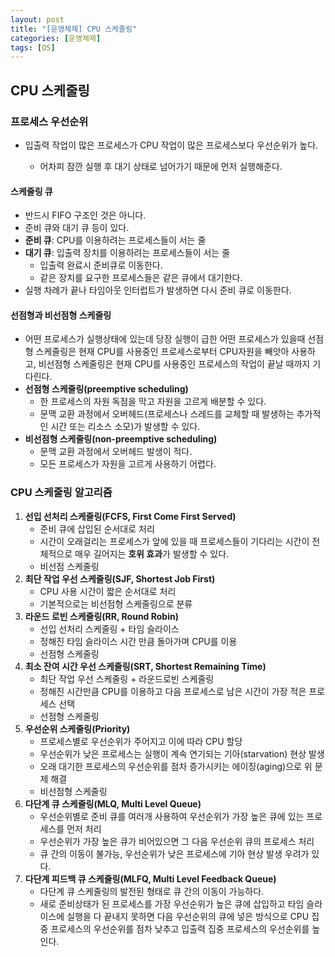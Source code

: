 ```yaml
---
layout: post
title: "[운영체제] CPU 스케줄링"
categories: [운영체제]
tags: [OS]
---
```


## CPU 스케줄링

### 프로세스 우선순위

- 입출력 작업이 많은 프로세스가 CPU 작업이 많은 프로세스보다 우선순위가 높다.

  - 어차피 잠깐 실행 후 대기 상태로 넘어가기 때문에 먼저 실행해준다.

#### 스케줄링 큐

- 반드시 FIFO 구조인 것은 아니다.
- 준비 큐와 대기 큐 등이 있다.
- **준비 큐**: CPU를 이용하려는 프로세스들이 서는 줄
- **대기 큐**: 입출력 장치를 이용하려는 프로세스들이 서는 줄
  - 입출력 완료시 준비큐로 이동한다.
  - 같은 장치를 요구한 프로세스들은 같은 큐에서 대기한다.
- 실행 차례가 끝나 타임아웃 인터럽트가 발생하면 다시 준비 큐로 이동한다.

#### 선점형과 비선점형 스케줄링

- 어떤 프로세스가 실행상태에 있는데 당장 실행이 급한 어떤 프로세스가 있을때 선점형 스케줄링은 현재 CPU를 사용중인 프로세스로부터 CPU자원을 빼앗아 사용하고, 비선점형 스케줄링은 현재 CPU를 사용중인 프로세스의 작업이 끝날 때까지 기다린다.
- **선점형 스케줄링(preemptive scheduling)**
  - 한 프로세스의 자원 독점을 막고 자원을 고르게 배분할 수 있다.
  - 문맥 교환 과정에서 오버헤드(프로세스나 스레드를 교체할 때 발생하는 추가적인 시간 또는 리소스 소모)가 발생할 수 있다.
- **비선점형 스케줄링(non-preemptive scheduling)**
  - 문맥 교환 과정에서 오버헤드 발생이 적다.
  - 모든 프로세스가 자원을 고르게 사용하기 어렵다.

### CPU 스케줄링 알고리즘

1. **선입 선처리 스케줄링(FCFS, First Come First Served)**
   - 준비 큐에 삽입된 순서대로 처리
   - 시간이 오래걸리는 프로세스가 앞에 있을 때 프로세스들이 기다리는 시간이 전체적으로 매우 길어지는 **호위 효과**가 발생할 수 있다.
   - 비선점 스케줄링
2. **최단 작업 우선 스케줄링(SJF, Shortest Job First)**
   - CPU 사용 시간이 짧은 순서대로 처리
   - 기본적으로는 비선점형 스케줄링으로 분류
3. **라운드 로빈 스케줄링(RR, Round Robin)**
   - 선입 선처리 스케줄링 + 타임 슬라이스
   - 정해진 타임 슬라이스 시간 만큼 돌아가며 CPU를 이용
   - 선점형 스케줄링
4. **최소 잔여 시간 우선 스케줄링(SRT, Shortest Remaining Time)**
   - 최단 작업 우선 스케줄링 + 라운드로빈 스케줄링
   - 정해진 시간만큼 CPU를 이용하고 다음 프로세스로 남은 시간이 가장 적은 프로세스 선택
   - 선점형 스케줄링
5. **우선순위 스케줄링(Priority)**
   - 프로세스별로 우선순위가 주어지고 이에 따라 CPU 할당
   - 우선순위가 낮은 프로세스는 실행이 계속 연기되는 기아(starvation) 현상 발생
   - 오래 대기한 프로세스의 우선순위를 점차 증가시키는 에이징(aging)으로 위 문제 해결
   - 비선점형 스케줄링
6. **다단계 큐 스케줄링(MLQ, Multi Level Queue)**
   - 우선순위별로 준비 큐를 여러개 사용하여 우선순위가 가장 높은 큐에 있는 프로세스를 먼저 처리
   - 우선순위가 가장 높은 큐가 비어있으면 그 다음 우선순위 큐의 프로세스 처리
   - 큐 간의 이동이 불가능, 우선순위가 낮은 프로세스에 기아 현상 발생 우려가 있다.
7. **다단계 피드백 큐 스케줄링(MLFQ, Multi Level Feedback Queue)**
   - 다단계 큐 스케줄링의 발전된 형태로 큐 간의 이동이 가능하다.
   - 새로 준비상태가 된 프로세스를 가장 우선순위가 높은 큐에 삽입하고 타임 슬라이스에 실행을 다 끝내지 못하면 다음 우선순위의 큐에 넣은 방식으로 CPU 집중 프로세스의 우선순위를 점차 낮추고 입출력 집중 프로세스의 우선순위를 높인다.
